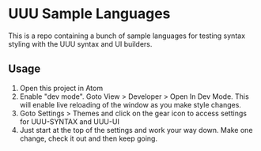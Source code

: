 # UUU Sample Languages
This is a repo containing a bunch of sample languages for testing syntax styling with the UUU syntax and UI builders.

## Usage
1. Open this project in Atom
1. Enable "dev mode". Goto View > Developer > Open In Dev Mode. This will enable live reloading of the window as you make style changes.
1. Goto Settings > Themes and click on the gear icon to access settings for UUU-SYNTAX and UUU-UI
1. Just start at the top of the settings and work your way down. Make one change, check it out and then keep going.
